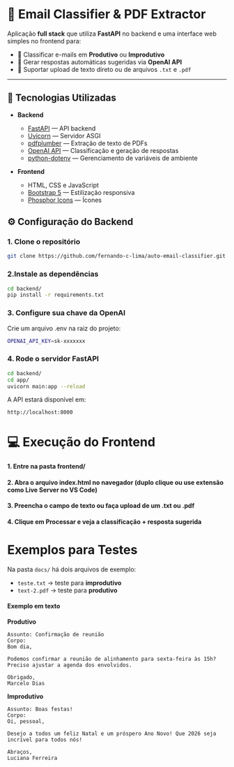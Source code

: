 # 📧 Email Classifier & PDF Extractor

Aplicação **full stack** que utiliza **FastAPI** no backend e uma interface web simples no frontend para:

- 📂 Classificar e-mails em **Produtivo** ou **Improdutivo**
- 🤖 Gerar respostas automáticas sugeridas via **OpenAI API**
- 📑 Suportar upload de texto direto ou de arquivos `.txt` e `.pdf`

---

## 🚀 Tecnologias Utilizadas

- **Backend**
  - [FastAPI](https://fastapi.tiangolo.com/) — API backend
  - [Uvicorn](https://www.uvicorn.org/) — Servidor ASGI
  - [pdfplumber](https://github.com/jsvine/pdfplumber) — Extração de texto de PDFs
  - [OpenAI API](https://platform.openai.com/) — Classificação e geração de respostas
  - [python-dotenv](https://pypi.org/project/python-dotenv/) — Gerenciamento de variáveis de ambiente

- **Frontend**
  - HTML, CSS e JavaScript
  - [Bootstrap 5](https://getbootstrap.com/) — Estilização responsiva
  - [Phosphor Icons](https://phosphoricons.com/) — Ícones


## ⚙️ Configuração do Backend

### 1. Clone o repositório
```bash
git clone https://github.com/fernando-c-lima/auto-email-classifier.git
```

### 2.Instale as dependências

```bash
cd backend/
pip install -r requirements.txt
```

### 3. Configure sua chave da OpenAI
Crie um arquivo .env na raiz do projeto:
```bash
OPENAI_API_KEY=sk-xxxxxxx
```

### 4. Rode o servidor FastAPI

```bash
cd backend/
cd app/
uvicorn main:app --reload
```

A API estará disponível em:
```bash
http://localhost:8000
```


# 💻 Execução do Frontend

#### 1. Entre na pasta frontend/

#### 2. Abra o arquivo index.html no navegador (duplo clique ou use extensão como Live Server no VS Code)

#### 3. Preencha o campo de texto ou faça upload de um .txt ou .pdf

#### 4. Clique em Processar e veja a classificação + resposta sugerida

# Exemplos para Testes

Na pasta `docs/` há dois arquivos de exemplo:  
- `teste.txt` → teste para **improdutivo**  
- `text-2.pdf` → teste para **produtivo**

#### Exemplo em texto

**Produtivo**
```text
Assunto: Confirmação de reunião
Corpo:
Bom dia,

Podemos confirmar a reunião de alinhamento para sexta-feira às 15h? Preciso ajustar a agenda dos envolvidos.

Obrigado,
Marcelo Dias
```

**Improdutivo**
```text
Assunto: Boas festas!
Corpo:
Oi, pessoal,

Desejo a todos um feliz Natal e um próspero Ano Novo! Que 2026 seja incrível para todos nós!

Abraços,
Luciana Ferreira
```





